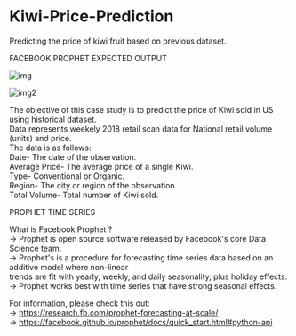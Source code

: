 # Kiwi-Price-Prediction
Predicting the price of kiwi fruit based on previous dataset.

 FACEBOOK PROPHET EXPECTED OUTPUT
 
 ![img](https://user-images.githubusercontent.com/69526660/127963196-07a77cfb-3c47-4f73-abbe-97ae775f5ac2.jpg)
 
![img2](https://user-images.githubusercontent.com/69526660/127963207-401852c4-b0c6-4af1-b1d7-cf66222937b7.png)


The objective of this case study is to predict the price of Kiwi sold in US using historical dataset.</br>
Data represents weekely 2018 retail scan data for National retail volume (units) and price.</br>
The data is as follows:</br>
 Date- The date of the observation.</br>
 Average Price- The average price of a single Kiwi.</br>
 Type- Conventional or Organic.</br>
 Region- The city or region of the observation.</br>
 Total Volume- Total number of Kiwi sold.</br>

PROPHET TIME SERIES</br>

What is Facebook Prophet ?</br>
-> Prophet is open source software released by Facebook's core Data Science team.</br>
-> Prophet's is a procedure for forecasting time series data based on an additive model where non-linear</br>
   trends are fit with yearly, weekly, and daily seasonality, plus holiday effects.</br>
-> Prophet works best with time series that have strong seasonal effects.</br>

For information, please check this out:</br>
-> https://research.fb.com/prophet-forecasting-at-scale/</br>
-> https://facebook.github.io/prophet/docs/quick_start.html#python-api</br>




